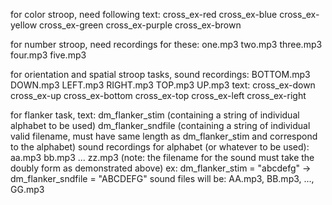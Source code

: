 for color stroop, need following text:
cross_ex-red
cross_ex-blue
cross_ex-yellow
cross_ex-green
cross_ex-purple
cross_ex-brown

for number stroop, need recordings for these:
one.mp3
two.mp3
three.mp3
four.mp3
five.mp3

for orientation and spatial stroop tasks, 
sound recordings:
BOTTOM.mp3
DOWN.mp3
LEFT.mp3
RIGHT.mp3
TOP.mp3
UP.mp3
text:
cross_ex-down
cross_ex-up
cross_ex-bottom
cross_ex-top
cross_ex-left
cross_ex-right

for flanker task,
text:
dm_flanker_stim (containing a string of individual alphabet to be used)
dm_flanker_sndfile (containing a string of individual valid filename, must have same length as dm_flanker_stim and correspond to the alphabet)
sound recordings for alphabet (or whatever to be used):
aa.mp3
bb.mp3
...
zz.mp3
(note: the filename for the sound must take the doubly form as demonstrated above)
ex: dm_flanker_stim = "abcdefg" -> dm_flanker_sndfile = "ABCDEFG"
sound files will be: AA.mp3, BB.mp3, ..., GG.mp3



